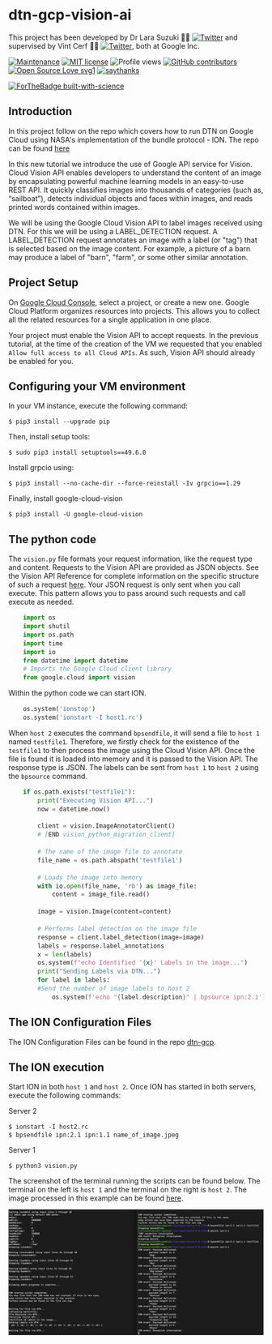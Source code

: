 # dtn-gcp-vision-ai
This project has been developed by Dr Lara Suzuki :woman_technologist: [![Twitter](https://img.shields.io/twitter/url/https/twitter.com/larasuzuki.svg?style=social&label=Follow%20%40larasuzuki)](https://twitter.com/larasuzuki) and supervised by Vint Cerf :technologist: [![Twitter](https://img.shields.io/twitter/url/https/twitter.com/vgcerf.svg?style=social&label=Follow%20%40vgcerf)](https://twitter.com/vgcerf), both at Google Inc.

[![Maintenance](https://img.shields.io/badge/Maintained%3F-yes-green.svg)](https://GitHub.com/lasuzuki/StrapDown.js/graphs/commit-activity)
[![MIT license](https://img.shields.io/badge/License-MIT-blue.svg)](https://lbesson.mit-license.org/)
![Profile views](https://gpvc.arturio.dev/lasuzuki)
[![GitHub contributors](https://img.shields.io/github/contributors/Naereen/StrapDown.js.svg)](https://GitHub.com/lasuzuki/StrapDown.js/graphs/contributors/)
[![Open Source Love svg1](https://badges.frapsoft.com/os/v1/open-source.svg?v=103)](https://github.com/ellerbrock/open-source-badges/)
[![saythanks](https://img.shields.io/badge/say-thanks-ff69b4.svg)](https://saythanks.io/to/lasuzuki)

[![ForTheBadge built-with-science](http://ForTheBadge.com/images/badges/built-with-science.svg)](https://GitHub.com/lasuzuki/)

## Introduction

In this project follow on the repo which covers how to run DTN on Google Cloud using NASA's implementation of the bundle protocol - ION. The repo can be found [here](https://github.com/lasuzuki/dtn-gcp)

In this new tutorial we introduce the use of Google API service for Vision. Cloud Vision API enables developers to understand the content of an image by encapsulating powerful machine learning models in an easy-to-use REST API. It quickly classifies images into thousands of categories (such as, “sailboat”), detects individual objects and faces within images, and reads printed words contained within images. 

We will be using the Google Cloud Vision API to label images received using DTN. For this we will be using a LABEL_DETECTION request. A LABEL_DETECTION request annotates an image with a label (or "tag") that is selected based on the image content. For example, a picture of a barn may produce a label of "barn", "farm", or some other similar annotation.

## Project Setup

On [Google Cloud Console](console.cloud.google.com), select a project, or create a new one. Google Cloud Platform organizes resources into projects. This allows you to collect all the related resources for a single application in one place.

Your project must enable the Vision API to accept requests. In the previous tutorial, at the time of the creation of the VM we requested that you enabled `Allow full access to all Cloud APIs`. As such, Vision API should already be enabled for you.

## Configuring your VM environment

In your VM instance, execute the following command:
````
$ pip3 install --upgrade pip
````

Then, install setup tools:
````
$ sudo pip3 install setuptools==49.6.0
````

Install grpcio using: 
````
$ pip3 install --no-cache-dir --force-reinstall -Iv grpcio==1.29
````

Finally, install google-cloud-vision
````
$ pip3 install -U google-cloud-vision
````

## The python code

The `vision.py` file formats your request information, like the request type and content. Requests to the Vision API are provided as JSON objects. See the Vision API Reference for complete information on the specific structure of such a request [here](https://cloud.google.com/vision/docs/reference/rest). Your JSON request is only sent when you call execute. This pattern allows you to pass around such requests and call execute as needed.

```python
    import os
    import shutil
    import os.path
    import time
    import io
    from datetime import datetime
    # Imports the Google Cloud client library
    from google.cloud import vision
```

Within the python code we can start ION.

```python
    os.system('ionstop')
    os.system('ionstart -I host1.rc')
```

When `host 2` executes the command `bpsendfile`, it will send a file to `host 1` named `testfile1`. Therefore, we firstly check for the existence of the `testfile1` to then process the image using the Cloud Vision API. Once the file is found it is loaded into memory and it is passed to the Vision API. The response type is JSON. The labels can be sent from `host 1` to `host 2` using the `bpsource` command.

```python
    if os.path.exists("testfile1"):
        print("Executing Vision API...")
        now = datetime.now()

        client = vision.ImageAnnotatorClient()
        # [END vision_python_migration_client]

        # The name of the image file to annotate
        file_name = os.path.abspath('testfile1')

        # Loads the image into memory
        with io.open(file_name, 'rb') as image_file:
            content = image_file.read()

        image = vision.Image(content=content)

        # Performs label detection on the image file
        response = client.label_detection(image=image)
        labels = response.label_annotations
        x = len(labels)
        os.system(f"echo Identified '{x}' Labels in the image...")
        print("Sending Labels via DTN...")
        for label in labels:
        #Send the number of image labels to host 2
            os.system(f'echo "{label.description}" | bpsource ipn:2.1')
```

## The ION Configuration Files

The ION Configuration Files can be found in the repo [dtn-gcp](https://github.com/lasuzuki/dtn-gcp/tree/main/rcfiles). 

## The ION execution

Start ION in both `host 1` and `host 2`. Once ION has started in both servers, execute the following commands:

Server 2
````
$ ionstart -I host2.rc
$ bpsendfile ipn:2.1 ipn:1.1 name_of_image.jpeg
````

Server 1
````
$ python3 vision.py
````

The screenshot of the terminal running the scripts can be found below. The terminal on the left is `host 1` and the terminal on the right is `host 2`. The image processed in this example can be found [here](https://www.google.com/url?sa=i&url=https%3A%2F%2Fwww.latimes.com%2Fentertainment%2Fmovies%2Fla-et-mn-a-dogs-purpose-canine-business-20170126-story.html&psig=AOvVaw3X1qO7P1Zq4lvq3Gf3wZPW&ust=1613949026760000&source=images&cd=vfe&ved=0CAIQjRxqFwoTCLji1-fK-e4CFQAAAAAdAAAAABAE).

<img src="https://github.com/lasuzuki/dtn-gcp-vision-ai/blob/main/vision.png" width=600 align=center>








